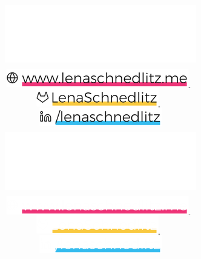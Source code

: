 <p align="center">
<a href="https://github.com/LenaSchnedlitz/LenaSchnedlitz">
<img src="https://github.com/LenaSchnedlitz/LenaSchnedlitz/blob/master/svg/light/header.svg#gh-light-mode-only" alt="Hi, I'm Lena.">
</a>
</p>

<p align="center">
<a href="https://www.lenaschnedlitz.me">
<img src="https://github.com/LenaSchnedlitz/LenaSchnedlitz/blob/master/svg/light/homepage.svg#gh-light-mode-only" alt="Homepage">
</a>
&nbsp; &nbsp;
<a href="https://gitlab.com/LenaSchnedlitz">
<img src="https://github.com/LenaSchnedlitz/LenaSchnedlitz/blob/master/svg/light/gitlab.svg#gh-light-mode-only" alt="GitLab">
</a>
&nbsp; &nbsp;
<a href="https://www.linkedin.com/in/lenaschnedlitz">
<img src="https://github.com/LenaSchnedlitz/LenaSchnedlitz/blob/master/svg/light/linkedin.svg#gh-light-mode-only" alt="LinkedIn">
</a>
</p>

<p align="center">
<a href="https://github.com/LenaSchnedlitz/LenaSchnedlitz">
<img src="https://github.com/LenaSchnedlitz/LenaSchnedlitz/blob/master/svg/dark/header.svg#gh-dark-mode-only" alt="Hi, I'm Lena.">
</a>
</p>

<p align="center">
<a href="https://www.lenaschnedlitz.me">
<img src="https://github.com/LenaSchnedlitz/LenaSchnedlitz/blob/master/svg/dark/homepage.svg#gh-dark-mode-only" alt="Homepage">
</a>
&nbsp; &nbsp;
<a href="https://gitlab.com/LenaSchnedlitz">
<img src="https://github.com/LenaSchnedlitz/LenaSchnedlitz/blob/master/svg/dark/gitlab.svg#gh-darkmode-only" alt="GitLab">
</a>
&nbsp; &nbsp;
<a href="https://www.linkedin.com/in/lenaschnedlitz">
<img src="https://github.com/LenaSchnedlitz/LenaSchnedlitz/blob/master/svg/dark/linkedin.svg#gh-dark-mode-only" alt="LinkedIn">
</a>
</p>

